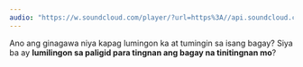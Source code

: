```yaml
---
audio: "https://w.soundcloud.com/player/?url=https%3A//api.soundcloud.com/tracks/1406306458%3Fsecret_token%3Ds-6jtzIEZz02J&color=%23ff5500&auto_play=true&hide_related=false&show_comments=true&show_user=true&show_reposts=false&show_teaser=true&visual=true"
---
```


Ano ang ginagawa niya kapag lumingon ka at tumingin sa isang bagay? Siya ba ay <strong>lumilingon sa paligid para tingnan ang bagay na tinitingnan mo</strong>?